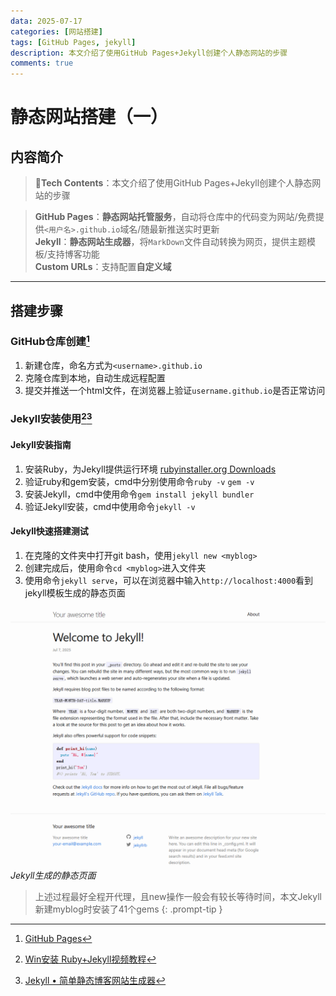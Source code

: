 ```yaml
---
data: 2025-07-17
categories: [网站搭建]
tags: [GitHub Pages, jekyll]
description: 本文介绍了使用GitHub Pages+Jekyll创建个人静态网站的步骤
comments: true
---
```


# 静态网站搭建（一）

## 内容简介

> 🚩**Tech Contents**：本文介绍了使用GitHub Pages+Jekyll创建个人静态网站的步骤

> **GitHub Pages**：**静态网站托管服务**，自动将仓库中的代码变为网站/免费提供`<用户名>.github.io`域名/随最新推送实时更新
<br>**Jekyll**：**静态网站生成器**，将`MarkDown`文件自动转换为网页，提供主题模板/支持博客功能
<br>**Custom URLs**：支持配置**自定义域**

---

## 搭建步骤

### GitHub仓库创建[^foot1]

1. 新建仓库，命名方式为`<username>.github.io`
2. 克隆仓库到本地，自动生成远程配置
3. 提交并推送一个html文件，在浏览器上验证`username.github.io`是否正常访问


### Jekyll安装使用[^foot2][^foot3]

#### Jekyll安装指南

1. 安装Ruby，为Jekyll提供运行环境 [rubyinstaller.org Downloads](https://rubyinstaller.org/downloads/)
2. 验证ruby和gem安装，cmd中分别使用命令`ruby -v`  `gem -v`
3. 安装Jekyll，cmd中使用命令`gem install jekyll bundler`
4. 验证Jekyll安装，cmd中使用命令`jekyll -v`

#### Jekyll快速搭建测试

1. 在克隆的文件夹中打开git bash，使用`jekyll new <myblog>`
2. 创建完成后，使用命令`cd <myblog>`进入文件夹
3. 使用命令`jekyll serve`，可以在浏览器中输入`http://localhost:4000`看到jekyll模板生成的静态页面

![Desktop View](/img/2025-07-17/image01.png)
_Jekyll生成的静态页面_



>上述过程最好全程开代理，且new操作一般会有较长等待时间，本文Jekyll新建myblog时安装了41个gems
{: .prompt-tip }




[^foot1]:[GitHub Pages](https://pages.github.com/)
[^foot2]:[Win安装 Ruby+Jekyll视频教程](https://www.bilibili.com/video/BV1qs41157ZZ?spm_id_from=333.788.player.switch&vd_source=dd2b7c41f54e83182372ee62c303b855&p=3)
[^foot3]:[Jekyll • 简单静态博客网站生成器](https://jekyllcn.com/docs/home/)